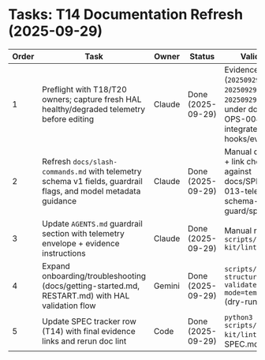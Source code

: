 # Tasks: T14 Documentation Refresh (2025-09-29)

| Order | Task | Owner | Status | Validation |
| --- | --- | --- | --- | --- |
| 1 | Preflight with T18/T20 owners; capture fresh HAL healthy/degraded telemetry before editing | Claude | Done (2025-09-29) | Evidence pairs (`20250929-114636Z`, `20250929-114708Z`, `20250929-145435Z`) under docs/SPEC-OPS-004-integrated-coder-hooks/evidence/ |
| 2 | Refresh `docs/slash-commands.md` with telemetry schema v1 fields, guardrail flags, and model metadata guidance | Claude | Done (2025-09-29) | Manual diff review + link check against docs/SPEC-KIT-013-telemetry-schema-guard/spec.md |
| 3 | Update `AGENTS.md` guardrail section with telemetry envelope + evidence instructions | Claude | Done (2025-09-29) | Manual review + `scripts/spec-kit/lint_tasks.py` |
| 4 | Expand onboarding/troubleshooting (docs/getting-started.md, RESTART.md) with HAL validation flow | Gemini | Done (2025-09-29) | `scripts/doc-structure-validate.sh --mode=templates` (dry-run) |
| 5 | Update SPEC tracker row (T14) with final evidence links and rerun doc lint | Code | Done (2025-09-29) | `python3 scripts/spec-kit/lint_tasks.py`, SPEC.md diff |
